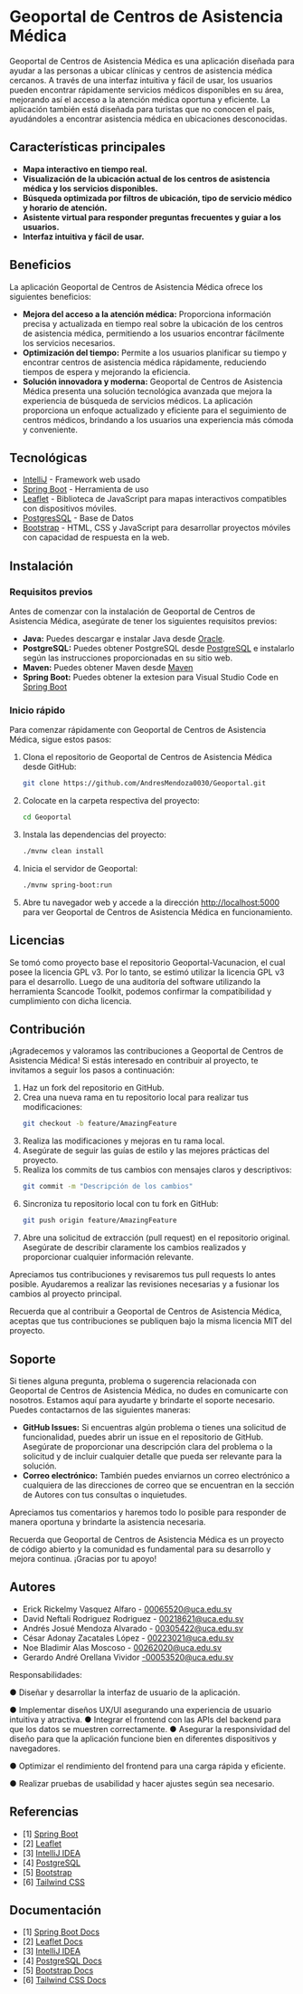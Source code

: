 # Geoportal de Centros de Asistencia Médica

Geoportal de Centros de Asistencia Médica es una aplicación diseñada para ayudar a las personas a ubicar clínicas y centros de asistencia médica cercanos. A través de una interfaz intuitiva y fácil de usar, los usuarios pueden encontrar rápidamente servicios médicos disponibles en su área, mejorando así el acceso a la atención médica oportuna y eficiente. La aplicación también está diseñada para turistas que no conocen el país, ayudándoles a encontrar asistencia médica en ubicaciones desconocidas.

## Características principales
- **Mapa interactivo en tiempo real.**
- **Visualización de la ubicación actual de los centros de asistencia médica y los servicios disponibles.**
- **Búsqueda optimizada por filtros de ubicación, tipo de servicio médico y horario de atención.**
- **Asistente virtual para responder preguntas frecuentes y guiar a los usuarios.**
- **Interfaz intuitiva y fácil de usar.**

## Beneficios
La aplicación Geoportal de Centros de Asistencia Médica ofrece los siguientes beneficios:

- **Mejora del acceso a la atención médica:** Proporciona información precisa y actualizada en tiempo real sobre la ubicación de los centros de asistencia médica, permitiendo a los usuarios encontrar fácilmente los servicios necesarios.
- **Optimización del tiempo:** Permite a los usuarios planificar su tiempo y encontrar centros de asistencia médica rápidamente, reduciendo tiempos de espera y mejorando la eficiencia.
- **Solución innovadora y moderna:** Geoportal de Centros de Asistencia Médica presenta una solución tecnológica avanzada que mejora la experiencia de búsqueda de servicios médicos. La aplicación proporciona un enfoque actualizado y eficiente para el seguimiento de centros médicos, brindando a los usuarios una experiencia más cómoda y conveniente.

## Tecnológicas
* [IntelliJ](https://www.jetbrains.com/es-es/idea/) - Framework web usado
* [Spring Boot](https://spring.io/projects/spring-boot) - Herramienta de uso
* [Leaflet](https://leafletjs.com/) - Biblioteca de JavaScript para mapas interactivos compatibles con dispositivos móviles.
* [PostgresSQL](https://www.postgresql.org/) - Base de Datos
* [Bootstrap](https://getbootstrap.com/) - HTML, CSS y JavaScript para desarrollar proyectos móviles con capacidad de respuesta en la web.

## Instalación
### Requisitos previos
Antes de comenzar con la instalación de Geoportal de Centros de Asistencia Médica, asegúrate de tener los siguientes requisitos previos:

- **Java:** Puedes descargar e instalar Java desde [Oracle](https://www.oracle.com/java/technologies/javase-jdk11-downloads.html).
- **PostgreSQL:** Puedes obtener PostgreSQL desde [PostgreSQL](https://www.postgresql.org/download/) e instalarlo según las instrucciones proporcionadas en su sitio web.
- **Maven:** Puedes obtener Maven desde [Maven](https://maven.apache.org/download.cgi)
- **Spring Boot:** Puedes obtener la extesion para Visual Studio Code en [Spring Boot](https://code.visualstudio.com/docs/java/java-spring-boot)

### Inicio rápido
Para comenzar rápidamente con Geoportal de Centros de Asistencia Médica, sigue estos pasos:

1. Clona el repositorio de Geoportal de Centros de Asistencia Médica desde GitHub:
    ```bash
    git clone https://github.com/AndresMendoza0030/Geoportal.git
    ```

2. Colocate en la carpeta respectiva del proyecto:
    ```bash
    cd Geoportal
	```
3. Instala las dependencias del proyecto:
	```bash
    ./mvnw clean install
    ```

4. Inicia el servidor de Geoportal:
    ```bash
    ./mvnw spring-boot:run
    ```

5. Abre tu navegador web y accede a la dirección [http://localhost:5000](http://localhost:5000) para ver Geoportal de Centros de Asistencia Médica en funcionamiento.


## Licencias
Se tomó como proyecto base el repositorio Geoportal-Vacunacion, el cual posee la licencia GPL v3. Por lo tanto, se estimó utilizar la licencia GPL v3 para el desarrollo. Luego de una auditoría del software utilizando la herramienta Scancode Toolkit, podemos confirmar la compatibilidad y cumplimiento con dicha licencia.



## Contribución
¡Agradecemos y valoramos las contribuciones a Geoportal de Centros de Asistencia Médica! Si estás interesado en contribuir al proyecto, te invitamos a seguir los pasos a continuación:

1. Haz un fork del repositorio en GitHub.
2. Crea una nueva rama en tu repositorio local para realizar tus modificaciones:
    ```bash
    git checkout -b feature/AmazingFeature
    ```
3. Realiza las modificaciones y mejoras en tu rama local.
4. Asegúrate de seguir las guías de estilo y las mejores prácticas del proyecto.
5. Realiza los commits de tus cambios con mensajes claros y descriptivos:
    ```bash
    git commit -m "Descripción de los cambios"
    ```
6. Sincroniza tu repositorio local con tu fork en GitHub:
    ```bash
    git push origin feature/AmazingFeature
    ```
7. Abre una solicitud de extracción (pull request) en el repositorio original. Asegúrate de describir claramente los cambios realizados y proporcionar cualquier información relevante.

Apreciamos tus contribuciones y revisaremos tus pull requests lo antes posible. Ayudaremos a realizar las revisiones necesarias y a fusionar los cambios al proyecto principal.

Recuerda que al contribuir a Geoportal de Centros de Asistencia Médica, aceptas que tus contribuciones se publiquen bajo la misma licencia MIT del proyecto.

## Soporte
Si tienes alguna pregunta, problema o sugerencia relacionada con Geoportal de Centros de Asistencia Médica, no dudes en comunicarte con nosotros. Estamos aquí para ayudarte y brindarte el soporte necesario. Puedes contactarnos de las siguientes maneras:

- **GitHub Issues:** Si encuentras algún problema o tienes una solicitud de funcionalidad, puedes abrir un issue en el repositorio de GitHub. Asegúrate de proporcionar una descripción clara del problema o la solicitud y de incluir cualquier detalle que pueda ser relevante para la solución.
- **Correo electrónico:** También puedes enviarnos un correo electrónico a cualquiera de las direcciones de correo que se encuentran en la sección de Autores con tus consultas o inquietudes.

Apreciamos tus comentarios y haremos todo lo posible para responder de manera oportuna y brindarte la asistencia necesaria.

Recuerda que Geoportal de Centros de Asistencia Médica es un proyecto de código abierto y la comunidad es fundamental para su desarrollo y mejora continua. ¡Gracias por tu apoyo!

## Autores
- Erick Rickelmy Vasquez Alfaro - 00065520@uca.edu.sv
- David Neftali Rodriguez Rodriguez - 00218621@uca.edu.sv
- Andrés Josué Mendoza Alvarado - 00305422@uca.edu.sv
- César Adonay Zacatales López - 00223021@uca.edu.sv
- Noe Bladimir Alas Moscoso - 00262020@uca.edu.sv
- Gerardo André Orellana Vividor -00053520@uca.edu.sv

Responsabilidades:

● Diseñar y desarrollar la interfaz de usuario de la aplicación.

● Implementar diseños UX/UI asegurando una experiencia de usuario intuitiva y atractiva.
● Integrar el frontend con las APIs del backend para que los datos se muestren correctamente.
● Asegurar la responsividad del diseño para que la aplicación funcione bien en diferentes dispositivos y navegadores.

● Optimizar el rendimiento del frontend para una carga rápida y eficiente.

● Realizar pruebas de usabilidad y hacer ajustes según sea necesario.

## Referencias
- [1] [Spring Boot](https://spring.io/projects/spring-boot)
- [2] [Leaflet](https://leafletjs.com/)
- [3] [IntelliJ IDEA](https://www.jetbrains.com/idea/)
- [4] [PostgreSQL](https://www.postgresql.org/)
- [5] [Bootstrap](https://getbootstrap.com/)
- [6] [Tailwind CSS](https://tailwindcss.com/)

## Documentación
- [1] [Spring Boot Docs](https://docs.spring.io/spring-boot/docs/current/reference/htmlsingle/)
- [2] [Leaflet Docs](https://leafletjs.com/reference-1.7.1.html)
- [3] [IntelliJ IDEA](https://www.jetbrains.com/idea/)
- [4] [PostgreSQL Docs](https://www.postgresql.org/docs/)
- [5] [Bootstrap Docs](https://getbootstrap.com/docs/5.0/getting-started/introduction/)
- [6] [Tailwind CSS Docs](https://tailwindcss.com/docs)
